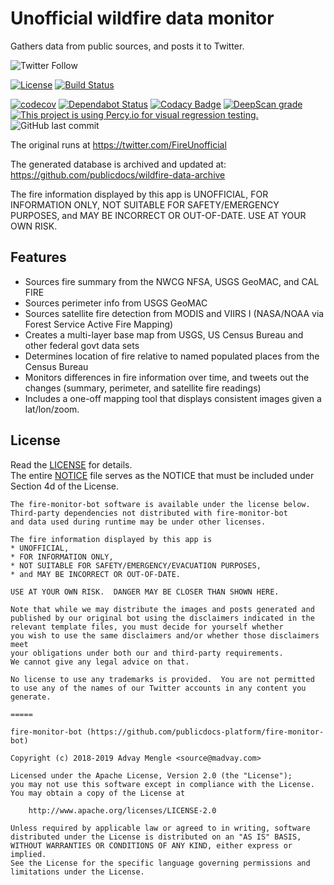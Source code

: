 # Unofficial wildfire data monitor
Gathers data from public sources, and posts it to Twitter.

![Twitter Follow](https://img.shields.io/twitter/follow/FireUnofficial.svg?style=social)

[![License](https://img.shields.io/badge/License-Apache%202.0-blue.svg)](./LICENSE) [![Build Status](https://travis-ci.com/publicdocs-platform/fire-monitor-bot.svg?branch=master)](https://travis-ci.com/publicdocs-platform/fire-monitor-bot) 

[![codecov](https://codecov.io/gh/publicdocs-platform/fire-monitor-bot/branch/master/graph/badge.svg)](https://codecov.io/gh/publicdocs-platform/fire-monitor-bot) [![Dependabot Status](https://api.dependabot.com/badges/status?host=github&repo=publicdocs-platform/fire-monitor-bot)](https://dependabot.com)
 [![Codacy Badge](https://api.codacy.com/project/badge/Grade/f2d4cb425efd4ef58a5926f7b973ea58)](https://app.codacy.com/app/publicdocs-platform/fire-monitor-bot?utm_source=github.com&utm_medium=referral&utm_content=publicdocs-platform/fire-monitor-bot&utm_campaign=Badge_Grade_Dashboard) [![DeepScan grade](https://deepscan.io/api/teams/4040/projects/5843/branches/46602/badge/grade.svg)](https://deepscan.io/dashboard#view=project&tid=4040&pid=5843&bid=46602) [![This project is using Percy.io for visual regression testing.](https://percy.io/static/images/percy-badge.svg)](https://percy.io/Public-Docs-Project/fire-monitor-bot) ![GitHub last commit](https://img.shields.io/github/last-commit/publicdocs-platform/fire-monitor-bot.svg)


The original runs at https://twitter.com/FireUnofficial

The generated database is archived and updated at: https://github.com/publicdocs/wildfire-data-archive

The fire information displayed by this app is UNOFFICIAL, FOR INFORMATION ONLY, 
NOT SUITABLE FOR SAFETY/EMERGENCY PURPOSES, 
and MAY BE INCORRECT OR OUT-OF-DATE. USE AT YOUR OWN RISK.


## Features

* Sources fire summary from the NWCG NFSA, USGS GeoMAC, and CAL FIRE
* Sources perimeter info from USGS GeoMAC
* Sources satellite fire detection from MODIS and VIIRS I (NASA/NOAA via Forest Service Active Fire Mapping)
* Creates a multi-layer base map from USGS, US Census Bureau and other federal govt data sets
* Determines location of fire relative to named populated places from the Census Bureau
* Monitors differences in fire information over time, and tweets out the changes (summary, perimeter, and satellite fire readings)
* Includes a one-off mapping tool that displays consistent images given a lat/lon/zoom.


## License

Read the [LICENSE](LICENSE) for details.  
The entire [NOTICE](NOTICE) file serves as the NOTICE that must be included under
Section 4d of the License.

````
The fire-monitor-bot software is available under the license below.
Third-party dependencies not distributed with fire-monitor-bot
and data used during runtime may be under other licenses.

The fire information displayed by this app is
* UNOFFICIAL,
* FOR INFORMATION ONLY, 
* NOT SUITABLE FOR SAFETY/EMERGENCY/EVACUATION PURPOSES, 
* and MAY BE INCORRECT OR OUT-OF-DATE.

USE AT YOUR OWN RISK.  DANGER MAY BE CLOSER THAN SHOWN HERE.

Note that while we may distribute the images and posts generated and
published by our original bot using the disclaimers indicated in the
relevant template files, you must decide for yourself whether
you wish to use the same disclaimers and/or whether those disclaimers meet
your obligations under both our and third-party requirements.
We cannot give any legal advice on that.

No license to use any trademarks is provided.  You are not permitted
to use any of the names of our Twitter accounts in any content you
generate.

=====

fire-monitor-bot (https://github.com/publicdocs-platform/fire-monitor-bot)

Copyright (c) 2018-2019 Advay Mengle <source@madvay.com>

Licensed under the Apache License, Version 2.0 (the "License");
you may not use this software except in compliance with the License.
You may obtain a copy of the License at

    http://www.apache.org/licenses/LICENSE-2.0

Unless required by applicable law or agreed to in writing, software
distributed under the License is distributed on an "AS IS" BASIS,
WITHOUT WARRANTIES OR CONDITIONS OF ANY KIND, either express or implied.
See the License for the specific language governing permissions and
limitations under the License.
````
